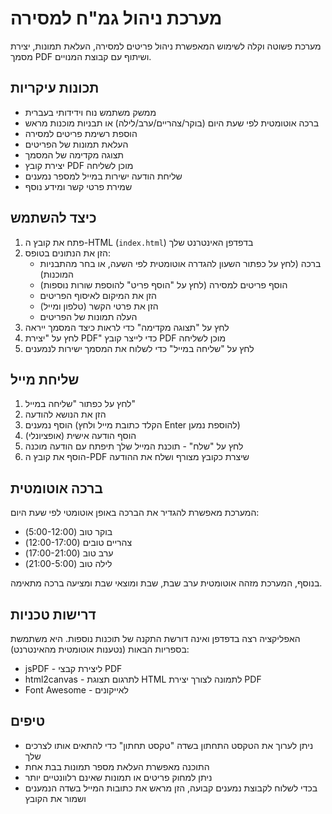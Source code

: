 # מערכת ניהול גמ"ח למסירה

מערכת פשוטה וקלה לשימוש המאפשרת ניהול פריטים למסירה, העלאת תמונות, יצירת מסמך PDF ושיתוף עם קבוצת המנויים.

## תכונות עיקריות

- ממשק משתמש נוח וידידותי בעברית
- ברכה אוטומטית לפי שעת היום (בוקר/צהריים/ערב/לילה) או תבניות מוכנות מראש
- הוספת רשימת פריטים למסירה
- העלאת תמונות של הפריטים
- תצוגה מקדימה של המסמך
- יצירת קובץ PDF מוכן לשליחה
- שליחת הודעה ישירות במייל למספר נמענים
- שמירת פרטי קשר ומידע נוסף

## כיצד להשתמש

1. פתח את קובץ ה-HTML (`index.html`) בדפדפן האינטרנט שלך
2. הזן את הנתונים בטופס:
   - ברכה (לחץ על כפתור השעון להגדרה אוטומטית לפי השעה, או בחר מהתבניות המוכנות)
   - הוסף פריטים למסירה (לחץ על "הוסף פריט" להוספת שורות נוספות)
   - הזן את המיקום לאיסוף הפריטים
   - הזן את פרטי הקשר (טלפון ומייל)
   - העלה תמונות של הפריטים
3. לחץ על "תצוגה מקדימה" כדי לראות כיצד המסמך ייראה
4. לחץ על "יצירת PDF" כדי לייצר קובץ PDF מוכן לשליחה
5. לחץ על "שליחה במייל" כדי לשלוח את המסמך ישירות לנמענים

## שליחת מייל

1. לחץ על כפתור "שליחה במייל"
2. הזן את הנושא להודעה
3. הוסף נמענים (הקלד כתובת מייל ולחץ Enter להוספת נמען)
4. הוסף הודעה אישית (אופציונלי)
5. לחץ על "שלח" - תוכנת המייל שלך תיפתח עם הודעה מוכנה
6. הוסף את קובץ ה-PDF שיצרת כקובץ מצורף ושלח את ההודעה

## ברכה אוטומטית

המערכת מאפשרת להגדיר את הברכה באופן אוטומטי לפי שעת היום:
- בוקר טוב (5:00-12:00)
- צהריים טובים (12:00-17:00)
- ערב טוב (17:00-21:00)
- לילה טוב (21:00-5:00)

בנוסף, המערכת מזהה אוטומטית ערב שבת, שבת ומוצאי שבת ומציעה ברכה מתאימה.

## דרישות טכניות

האפליקציה רצה בדפדפן ואינה דורשת התקנה של תוכנות נוספות. היא משתמשת בספריות הבאות (נטענות אוטומטית מהאינטרנט):

- jsPDF - ליצירת קבצי PDF
- html2canvas - לתרגום תצוגת HTML לתמונה לצורך יצירת PDF
- Font Awesome - לאייקונים

## טיפים

- ניתן לערוך את הטקסט התחתון בשדה "טקסט תחתון" כדי להתאים אותו לצרכים שלך
- התוכנה מאפשרת העלאת מספר תמונות בבת אחת
- ניתן למחוק פריטים או תמונות שאינם רלוונטיים יותר
- בכדי לשלוח לקבוצת נמענים קבועה, הזן מראש את כתובות המייל בשדה הנמענים ושמור את הקובץ 